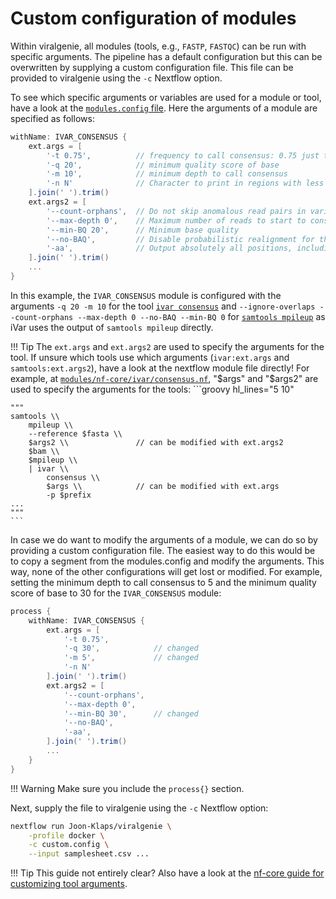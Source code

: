 # Custom configuration of modules

Within viralgenie, all modules (tools, e.g., `FASTP`, `FASTQC`) can be run with specific arguments. The pipeline has a default configuration but this can be overwritten by supplying a custom configuration file. This file can be provided to viralgenie using the `-c` Nextflow option.

To see which specific arguments or variables are used for a module or tool, have a look at the [`modules.config` file](https://github.com/Joon-Klaps/viralgenie/blob/dev/conf/modules.config). Here the arguments of a module are specified as follows:

```groovy hl_lines="3-6 9-13"
withName: IVAR_CONSENSUS {
    ext.args = [
        '-t 0.75',          // frequency to call consensus: 0.75 just the majority rule
        '-q 20',            // minimum quality score of base
        '-m 10',            // minimum depth to call consensus
        '-n N'              // Character to print in regions with less coverage
    ].join(' ').trim()
    ext.args2 = [
        '--count-orphans',  // Do not skip anomalous read pairs in variant calling.
        '--max-depth 0',    // Maximum number of reads to start to consider at each location, 0 means no limit
        '--min-BQ 20',      // Minimum base quality
        '--no-BAQ',         // Disable probabilistic realignment for the computation of base alignment quality
        '-aa',              // Output absolutely all positions, including unused reference sequences
    ].join(' ').trim()
    ...
}
```

In this example, the `IVAR_CONSENSUS` module is configured with the arguments `-q 20 -m 10` for the tool [`ivar consensus`](https://andersen-lab.github.io/ivar/html/manualpage.html#autotoc_md19) and `--ignore-overlaps --count-orphans --max-depth 0 --no-BAQ --min-BQ 0` for [`samtools mpileup`](https://www.htslib.org/doc/samtools-mpileup.html) as iVar uses the output of `samtools mpileup` directly.

!!! Tip
    The `ext.args` and `ext.args2` are used to specify the arguments for the tool. If unsure which tools use which arguments (`ivar:ext.args` and `samtools:ext.args2`), have a look at the nextflow module file directly! For example, at [`modules/nf-core/ivar/consensus.nf`](https://github.com/Joon-Klaps/viralgenie/blob/dev/modules/nf-core/ivar/consensus/main.nf), "$args" and "$args2" are used to specify the arguments for the tools:
    ```groovy hl_lines="5 10"

    """
    samtools \\
        mpileup \\
        --reference $fasta \\
        $args2 \\               // can be modified with ext.args2
        $bam \\
        $mpileup \\
        | ivar \\
            consensus \\
            $args \\            // can be modified with ext.args
            -p $prefix
    ...
    """
    ```

In case we do want to modify the arguments of a module, we can do so by providing a custom configuration file. The easiest way to do this would be to copy a segment from the modules.config and modify the arguments. This way, none of the other configurations will get lost or modified. For example, setting the minimum depth to call consensus to 5 and the minimum quality score of base to 30 for the `IVAR_CONSENSUS` module:
```groovy title='custom.config' hl_lines="5-6 12"
process {
    withName: IVAR_CONSENSUS {
        ext.args = [
            '-t 0.75',
            '-q 30',            // changed
            '-m 5',             // changed
            '-n N'
        ].join(' ').trim()
        ext.args2 = [
            '--count-orphans',
            '--max-depth 0',
            '--min-BQ 30',      // changed
            '--no-BAQ',
            '-aa',
        ].join(' ').trim()
        ...
    }
}
```

!!! Warning
    Make sure you include the `process{}` section.

Next, supply the file to viralgenie using the `-c` Nextflow option:
```bash
nextflow run Joon-Klaps/viralgenie \
    -profile docker \
    -c custom.config \
    --input samplesheet.csv ...
```

!!! Tip
    This guide not entirely clear? Also have a look at the [nf-core guide for customizing tool arguments](https://nf-co.re/docs/usage/configuration#customising-tool-arguments).

